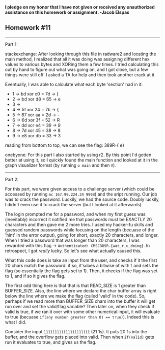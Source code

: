 <b>I pledge on my honor that I have not given or received any unauthorized assistance on this homework or assignment. -Jacob Elspas</b>

<h2>Homework #11</h2>
  
---
Part 1:

stackexchange: After looking through this file in radware2 and locating the main method, I realized that all it was doing was assigning different hex values to various bytes and XORing them a few times. I tried calculating this out by hand to figure out what was going on, and I got close, but a few things were still off. I asked a TA for help and then took another crack at it. 

Eventually, I was able to calculate what each byte 'section' had in it:

- 1 -> bd xor c0 = 7d -> }
- 2 -> bd xor d8 = 65 -> e
- 3 ->
- 4 -> 5f xor 24 = 7b -> {
- 5 -> 87 xor aa = 2d -> -
- 6 -> 6d xor 3f = 52 -> R
- 7 -> dd xor e4 = 39 -> 9
- 8 -> 7d xor 45 = 38 -> 8
- 9 -> e8 xor db = 33 -> 3

reading from bottom to top, we can see the flag: 389R-{ e}

onebyone: For this part I also started by using r2. By this point I'd gotten better at using it, so I quickly found the main function and looked at it in the graph visualizer format (by running  `o main` and then `V`).


---
Part 2:

For this part, we were given access to a challenge server (which could be accessed by running `nc 167.99.224.34 9998`) and the sript running. Our job was to crack the password. Luckily, we had the source code. Doubly luckily, I didn't even use it to crack the server (but I looked at it afterwards).

The login prompted me for a password, and when my first guess was (inevitably) incorrect it notified me that passwords must be EXACTLY 20 characters and then gave me 2 more tries. I used my hacker-fu skills and guessed random passwords while focusing on the length (becuase of the 'hint' in the error output), going for short, exactly 20 characters, and longer. When I tried a password that was longer than 20 characters, I was rewarded with this flag -> `Authenticated: CMSC389R-{wat_r_u_doing}`. In retrospect, I got <i> really </i> lucky. So let's see what actually caused this.

What this code does is take an input from the user, and checks if it the first 20 chars match the password. if so, it'sdoes a bitwise of with 1 and sets the flag (so essentially the flag gets set to 1). Then, it checks if the flag was set to 1, and if so it gives the flag. 

The first odd thing here is that that is that READ_SIZE is 1 greater than BUFFER_SIZE. Also, the line where we declare the char buffer array is right below the line where we make the flag (called 'valid' in the code). So, perhaps if we read more than BUFFER_SIZE chars into the buffer it will get run over and set the valid/flag variable? Then later on, when they check if valid is true, if we ran it over with some other numerical input, it will evaluate to true (becuase `if(any number greater than 0) == true)`). Indeed this is what I did.

Consider the input `111111111111111111111` (21 1s). It puts 20 1s into the buffer, and the overflow gets placed into valid. Then when `if(valid)` gets run it evaluates to true, and gives us the flag. 

